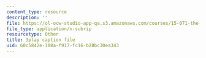 ```yaml
---
content_type: resource
description: ''
file: https://ol-ocw-studio-app-qa.s3.amazonaws.com/courses/15-071-the-analytics-edge-spring-2017/60c5842e108af917fc16b28bc30ea343_ww-S4khiumM.srt
file_type: application/x-subrip
resourcetype: Other
title: 3play caption file
uid: 60c5842e-108a-f917-fc16-b28bc30ea343
---
```

